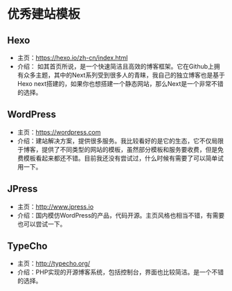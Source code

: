 # 优秀建站模板

## Hexo
- 主页：https://hexo.io/zh-cn/index.html  
- 介绍： 如其首页所说，是一个快速简洁且高效的博客框架。它在Github上拥有众多主题，其中的Next系列受到很多人的青睐，我自己的独立博客也是基于Hexo next搭建的，如果你也想搭建一个静态网站，那么Next是一个非常不错的选择。

## WordPress
- 主页：https://wordpress.com
- 介绍：建站解决方案，提供很多服务。我比较看好的是它的生态，它不仅局限于博客，提供了不同类型的网站的模板，虽然部分模板和服务要收费，但是免费模板看起来都还不错。目前我还没有尝试过，什么时候有需要了可以简单试用一下。

## JPress
- 主页：http://www.jpress.io
- 介绍：国内模仿WordPress的产品，代码开源。主页风格也相当不错，有需要也可以尝试一下。

## TypeCho

- 主页：http://typecho.org/
- 介绍：PHP实现的开源博客系统，包括控制台，界面也比较简洁。是一个不错的选择。